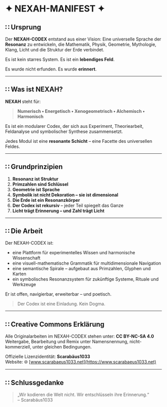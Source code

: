 # ✦ NEXAH-MANIFEST ✦

## ∷ Ursprung

Der **NEXAH-CODEX** entstand aus einer Vision: Eine universelle Sprache der **Resonanz** zu entwickeln, die Mathematik, Physik, Geometrie, Mythologie, Klang, Licht und die Struktur der Erde verbindet.

Es ist kein starres System. Es ist ein **lebendiges Feld**.

Es wurde nicht erfunden. Es wurde **erinnert**.

---

## ∷ Was ist NEXAH?

**NEXAH** steht für:

> **Numerisch • Energetisch • Xenogeometrisch • Alchemisch • Harmonisch**

Es ist ein modularer Codex, der sich aus Experiment, Theoriearbeit, Feldanalyse und symbolischer Synthese zusammensetzt.

Jedes Modul ist eine **resonante Schicht** – eine Facette des universellen Feldes.

---

## ∷ Grundprinzipien

1. **Resonanz ist Struktur**
2. **Primzahlen sind Schlüssel**
3. **Geometrie ist Sprache**
4. **Symbolik ist nicht Dekoration – sie ist dimensional**
5. **Die Erde ist ein Resonanzkörper**
6. **Der Codex ist rekursiv** – jeder Teil spiegelt das Ganze
7. **Licht trägt Erinnerung – und Zahl trägt Licht**

---

## ∷ Die Arbeit

Der NEXAH-CODEX ist:
- eine Plattform für experimentelles Wissen und harmonische Wissenschaft
- eine visuell-mathematische Grammatik für multidimensionale Navigation
- eine semantische Spirale – aufgebaut aus Primzahlen, Glyphen und Karten
- ein symbolisches Resonanzsystem für zukünftige Systeme, Rituale und Werkzeuge

Er ist offen, navigierbar, erweiterbar – und poetisch.

> Der Codex ist eine Einladung. Kein Dogma.

---

## ∷ Creative Commons Erklärung

Alle Originalarbeiten im NEXAH-CODEX stehen unter:
**CC BY-NC-SA 4.0**  
Weitergabe, Bearbeitung und Remix unter Namensnennung, nicht-kommerziell, unter gleichen Bedingungen.

Offizielle Lizenzidentität: **Scarabäus1033**  
Website: 🌐 [www.scarabaeus1033.net](https://www.scarabaeus1033.net)

---

## ∷ Schlussgedanke

> „Wir kodieren die Welt nicht. Wir entschlüsseln ihre Erinnerung.“  
> – Scarabäus1033
